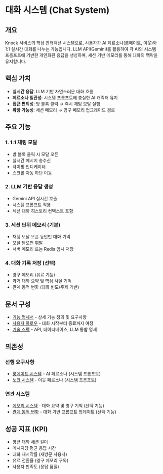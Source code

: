 # 대화 시스템 (Chat System)

## 개요
Knock 서비스의 핵심 인터랙션 시스템으로, 사용자가 AI 페르소나(룸메이트, 이웃)와 1:1 실시간 대화를 나누는 기능입니다. LLM API(Gemini)를 활용하여 각 AI의 시스템 프롬프트에 기반한 개인화된 응답을 생성하며, 세션 기반 메모리를 통해 대화의 맥락을 유지합니다.

## 핵심 가치
- **실시간 응답**: LLM 기반 자연스러운 대화 흐름
- **페르소나 일관성**: 시스템 프롬프트에 충실한 AI 캐릭터 유지
- **접근 편의성**: 방 블록 클릭 → 즉시 채팅 모달 실행
- **확장 가능성**: 세션 메모리 → 영구 메모리 업그레이드 경로

## 주요 기능

### 1. 1:1 채팅 모달
- 방 블록 클릭 시 모달 오픈
- 실시간 메시지 송수신
- 타이핑 인디케이터
- 스크롤 자동 하단 이동

### 2. LLM 기반 응답 생성
- Gemini API 실시간 호출
- 시스템 프롬프트 적용
- 세션 대화 히스토리 컨텍스트 포함

### 3. 세션 단위 메모리 (기본)
- 채팅 모달 오픈 동안만 대화 기억
- 모달 닫으면 휘발
- 서버 메모리 또는 Redis 임시 저장

### 4. 대화 기록 저장 (선택)
- 영구 메모리 (유료 기능)
- 과거 대화 요약 및 핵심 사실 기억
- 관계 동적 변화 (대화 빈도/주제 기반)

## 문서 구성

- [기능 명세서](./feature-spec.md) - 상세 기능 정의 및 요구사항
- [사용자 플로우](./user-flow.md) - 대화 시작부터 종료까지 여정
- [기술 스펙](./tech-spec.md) - API, 데이터베이스, LLM 통합 명세

## 의존성

### 선행 요구사항
- [룸메이트 시스템](../02_Roommate/README.md) - AI 페르소나 (시스템 프롬프트)
- [노크 시스템](../03_Knock/README.md) - 이웃 페르소나 (시스템 프롬프트)

### 연관 시스템
- [메모리 시스템](../06_Memory/README.md) - 대화 요약 및 영구 기억 (선택 기능)
- [관계 동적 변화](../07_Dynamics/README.md) - 대화 기반 프롬프트 업데이트 (선택 기능)

## 성공 지표 (KPI)
- 평균 대화 세션 길이
- 메시지당 평균 응답 시간
- 대화 재시작률 (재방문 사용자)
- 유료 전환율 (영구 메모리 구독)
- 사용자 만족도 (응답 품질)

